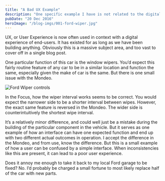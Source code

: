 ```yaml
---
title: "A Bad UX Example"
description: "One specific example I have is not related to the digital world at all. I own two models of Ford (a Mondeo and a Focus). Being the same brand of car, and close enough in age, I would expect there to be some crossover in the parts used."
pubDate: "20 Dec 2016"
heroImage: "/blog-imgs/001-ford-wiper.jpg"
---
```


UX, or User Experience is now often used in context with a digital experience of end-users. It has existed for as long as we have been building anything. Obviously this is a massive subject area, and too vast to cover off in a single blog post.

One particular function of this car is the window wipers. You’d expect this fairly routine feature of any car to be in a similar location and function the same, especially given the make of car is the same. But there is one small issue with the Mondeo.

![Ford Wiper controls](/blog-imgs/001-ford-wiper.jpg)

In the Focus, how the wiper interval works seems to be correct. You would expect the narrower side to be a shorter interval between wipes. However, the exact same feature is reversed in the Mondeo. The wider side is counterintuitively the shortest wipe interval.

It’s a relatively minor difference, and could well just be a mistake during the building of the particular component in the vehicle. But it serves as one example of how an interface can have one expected function and end up with two different actual outcomes in operation. I accept the difference in the Mondeo, and from use, know the difference. But this is a small example of how a user can be confused by a simple interface. When inconsistencies like this are present, it can lead to a poor user experience.

Does it annoy me enough to take it back to my local Ford garage to be fixed? No. I’d probably be charged a small fortune to most likely replace half of the car with new parts.
